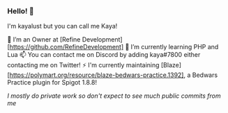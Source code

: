 ### Hello! 👋

I'm kayalust but you can call me Kaya!

🔭 I’m an Owner at [Refine Development][https://github.com/RefineDevelopment]
🌱 I’m currently learning PHP and Lua
📫 You can contact me on Discord by adding kaya#7800 either contacting me on Twitter!
⚡ I'm currently maintaining [Blaze][https://polymart.org/resource/blaze-bedwars-practice.1392], a Bedwars Practice plugin for Spigot 1.8.8!

*I mostly do private work so don't expect to see much public commits from me*
